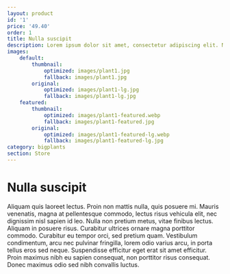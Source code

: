 ```yaml
---
layout: product
id: '1'
price: '49.40' 
order: 1
title: Nulla suscipit
description: Lorem ipsum dolor sit amet, consectetur adipiscing elit. Nulla suscipit velit lectus, vitae efficitur quam mollis eget. Integer porta at nisl eget tincidunt. 
images:
    default:
        thumbnail:
            optimized: images/plant1.jpg
            fallback: images/plant1.jpg
        original:
            optimized: images/plant1-lg.jpg
            fallback: images/plant1-lg.jpg
    featured: 
        thumbnail:
            optimized: images/plant1-featured.webp
            fallback: images/plant1-featured.jpg
        original:
            optimized: images/plant1-featured-lg.webp
            fallback: images/plant1-featured-lg.jpg
category: bigplants
section: Store
---
```


# Nulla suscipit

Aliquam quis laoreet lectus. Proin non mattis nulla, quis posuere mi. Mauris venenatis, magna at pellentesque commodo, lectus risus vehicula elit, nec dignissim nisl sapien id leo. Nulla non pretium metus, vitae finibus lectus. Aliquam in posuere risus. Curabitur ultrices ornare magna porttitor commodo. Curabitur eu tempor orci, sed pretium quam. Vestibulum condimentum, arcu nec pulvinar fringilla, lorem odio varius arcu, in porta tellus eros sed neque. Suspendisse efficitur eget erat sit amet efficitur. Proin maximus nibh eu sapien consequat, non porttitor risus consequat. Donec maximus odio sed nibh convallis luctus.